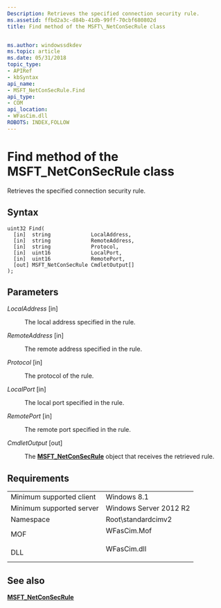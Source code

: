 ```yaml
---
Description: Retrieves the specified connection security rule.
ms.assetid: ffbd2a3c-d84b-41db-99ff-70cbf680802d
title: Find method of the MSFT\_NetConSecRule class


ms.author: windowssdkdev
ms.topic: article
ms.date: 05/31/2018
topic_type: 
- APIRef
- kbSyntax
api_name: 
- MSFT_NetConSecRule.Find
api_type: 
- COM
api_location: 
- WFasCim.dll
ROBOTS: INDEX,FOLLOW
---
```


# Find method of the MSFT\_NetConSecRule class

Retrieves the specified connection security rule.

## Syntax


```mof
uint32 Find(
  [in]  string             LocalAddress,
  [in]  string             RemoteAddress,
  [in]  string             Protocol,
  [in]  uint16             LocalPort,
  [in]  uint16             RemotePort,
  [out] MSFT_NetConSecRule CmdletOutput[]
);
```



## Parameters

<dl> <dt>

*LocalAddress* \[in\]
</dt> <dd>

The local address specified in the rule.

</dd> <dt>

*RemoteAddress* \[in\]
</dt> <dd>

The remote address specified in the rule.

</dd> <dt>

*Protocol* \[in\]
</dt> <dd>

The protocol of the rule.

</dd> <dt>

*LocalPort* \[in\]
</dt> <dd>

The local port specified in the rule.

</dd> <dt>

*RemotePort* \[in\]
</dt> <dd>

The remote port specified in the rule.

</dd> <dt>

*CmdletOutput* \[out\]
</dt> <dd>

The [**MSFT\_NetConSecRule**](msft-netconsecrule.md) object that receives the retrieved rule.

</dd> </dl>

## Requirements



|                                     |                                                                                        |
|-------------------------------------|----------------------------------------------------------------------------------------|
| Minimum supported client<br/> | Windows 8.1<br/>                                                                 |
| Minimum supported server<br/> | Windows Server 2012 R2<br/>                                                      |
| Namespace<br/>                | Root\\standardcimv2<br/>                                                         |
| MOF<br/>                      | <dl> <dt>WFasCim.Mof</dt> </dl> |
| DLL<br/>                      | <dl> <dt>WFasCim.dll</dt> </dl> |



## See also

<dl> <dt>

[**MSFT\_NetConSecRule**](msft-netconsecrule.md)
</dt> </dl>

 

 




